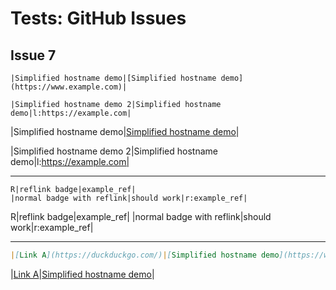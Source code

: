 # Tests: GitHub Issues

## Issue 7

```
|Simplified hostname demo|[Simplified hostname demo](https://www.example.com)|

|Simplified hostname demo 2|Simplified hostname demo|l:https://example.com|
```

<!-- L|Simplified hostname demo|[Simplified hostname demo](https://www.example.com)| -->
|Simplified hostname demo|[Simplified hostname demo](https://www.example.com)|

|Simplified hostname demo 2|Simplified hostname demo|l:https://example.com|

---

```
R|reflink badge|example_ref|
|normal badge with reflink|should work|r:example_ref|
```

R|reflink badge|example_ref|
|normal badge with reflink|should work|r:example_ref|

[example_ref]: https://www.example.com

---

```markdown
|[Link A](https://duckduckgo.com/)|[Simplified hostname demo](https://www.example.com)|
```

|[Link A](https://duckduckgo.com/)|[Simplified hostname demo](https://www.example.com)|
